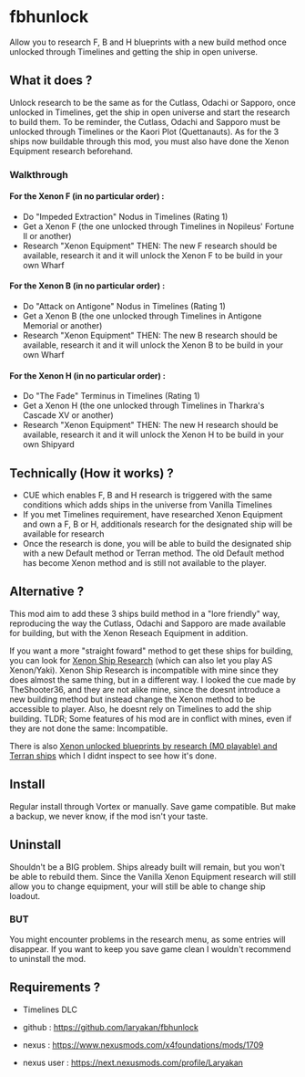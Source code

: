 # fbhunlock
Allow you to research F, B and H blueprints with a new build method once unlocked through Timelines and getting the ship in open universe.

## What it does ?
Unlock research to be the same as for the Cutlass, Odachi or Sapporo, once unlocked in Timelines, get the ship in open universe and start the research to build them.
To be reminder, the Cutlass, Odachi and Sapporo must be unlocked through Timelines or the Kaori Plot (Quettanauts).
As for the 3 ships now buildable through this mod, you must also have done the Xenon Equipment research beforehand.

### Walkthrough

#### For the Xenon F (in no particular order) :
- Do "Impeded Extraction" Nodus in Timelines (Rating 1)
- Get a Xenon F (the one unlocked through Timelines in Nopileus' Fortune II or another)
- Research "Xenon Equipment"
THEN: The new F research should be available, research it and it will unlock the Xenon F to be build in your own Wharf

#### For the Xenon B (in no particular order) :
- Do "Attack on Antigone" Nodus in Timelines (Rating 1)
- Get a Xenon B (the one unlocked through Timelines in Antigone Memorial or another)
- Research "Xenon Equipment"
THEN: The new B research should be available, research it and it will unlock the Xenon B to be build in your own Wharf

#### For the Xenon H (in no particular order) :
- Do "The Fade" Terminus in Timelines (Rating 1)
- Get a Xenon H (the one unlocked through Timelines in Tharkra's Cascade XV or another)
- Research "Xenon Equipment"
THEN: The new H research should be available, research it and it will unlock the Xenon H to be build in your own Shipyard

## Technically (How it works) ?
- CUE which enables F, B and H research is triggered with the same conditions which adds ships in the universe from Vanilla Timelines
- If you met Timelines requirement, have researched Xenon Equipment and own a F, B or H, additionals research for the designated ship will be available for research
- Once the research is done, you will be able to build the designated ship with a new Default method or Terran method. The old Default method has become Xenon method and is still not available to the player.

## Alternative ?
This mod aim to add these 3 ships build method in a "lore friendly" way, reproducing the way the Cutlass, Odachi and Sapporo are made available for building, but with the Xenon Reseach Equipment in addition.

If you want a more "straight foward" method to get these ships for building, you can look for [Xenon Ship Research](https://www.nexusmods.com/x4foundations/mods/1438) (which can also let you play AS Xenon/Yaki).
Xenon Ship Research is incompatible with mine since they does almost the same thing, but in a different way. I looked the cue made by TheShooter36, and they are not alike mine, since the doesnt introduce a new building method but instead change the Xenon method to be accessible to player.
Also, he doesnt rely on Timelines to add the ship building. TLDR; Some features of his mod are in conflict with mines, even if they are not done the same: Incompatible.

There is also [Xenon unlocked blueprints by research (M0 playable) and Terran ships](https://www.nexusmods.com/x4foundations/mods/1396) which I didnt inspect to see how it's done.

## Install
Regular install through Vortex or manually. Save game compatible. But make a backup, we never know, if the mod isn't your taste.

## Uninstall
Shouldn't be a BIG problem. Ships already built will remain, but you won't be able to rebuild them. Since the Vanilla Xenon Equipment research will still allow you to change equipment, your will still be able to change ship loadout.
### BUT
You might encounter problems in the research menu, as some entries will disappear.
If you want to keep you save game clean I wouldn't recommend to uninstall the mod.

## Requirements ?
- Timelines DLC

- github : https://github.com/laryakan/fbhunlock
- nexus : https://www.nexusmods.com/x4foundations/mods/1709
- nexus user : https://next.nexusmods.com/profile/Laryakan